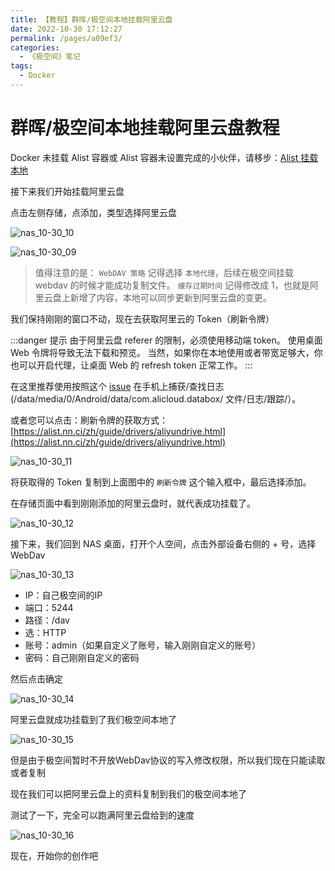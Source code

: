 ```yaml
---
title: 【教程】群晖/极空间本地挂载阿里云盘
date: 2022-10-30 17:12:27
permalink: /pages/a09ef3/
categories:
  - 《极空间》笔记
tags:
  - Docker
---
```


# 群晖/极空间本地挂载阿里云盘教程

Docker 未挂载 Alist 容器或 Alist 容器未设置完成的小伙伴，请移步：[Alist 挂载本地](01.【教程】Alist挂载本地.md)

接下来我们开始挂载阿里云盘

点击左侧存储，点添加，类型选择阿里云盘

![nas_10-30_10](https://cdn.staticaly.com/gh/oliver556/image-hosting@master/20221030/nas_10-30_10.1a2u7zfeo3hc.webp)

![nas_10-30_09](https://cdn.staticaly.com/gh/oliver556/image-hosting@master/20221030/nas_10-30_09.10bm9fnad21s.webp)

> 值得注意的是：
> `WebDAV 策略` 记得选择 `本地代理`，后续在极空间挂载 webdav 的时候才能成功复制文件。
> `缓存过期时间` 记得修改成 1，也就是阿里云盘上新增了内容，本地可以同步更新到阿里云盘的变更。

我们保持刚刚的窗口不动，现在去获取阿里云的 Token（刷新令牌）

:::danger 提示
由于阿里云盘 referer 的限制，必须使用移动端 token。 使用桌面 Web 令牌将导致无法下载和预览。 当然，如果你在本地使用或者带宽足够大，你也可以开启代理，让桌面 Web 的 refresh token 正常工作。
:::

在这里推荐使用按照这个 [issue](https://github.com/alist-org/alist/issues/88) 在手机上捕获/查找日志 (/data/media/0/Android/data/com.alicloud.databox/ 文件/日志/跟踪/）。

或者您可以点击：刷新令牌的获取方式：[https://alist.nn.ci/zh/guide/drivers/aliyundrive.html](https://alist.nn.ci/zh/guide/drivers/aliyundrive.html)

![nas_10-30_11](https://cdn.staticaly.com/gh/oliver556/image-hosting@master/20221030/nas_10-30_11.76pbz77vrho0.webp)

将获取得的 Token 复制到上面图中的 `刷新令牌` 这个输入框中，最后选择添加。

在存储页面中看到刚刚添加的阿里云盘时，就代表成功挂载了。

![nas_10-30_12](https://cdn.staticaly.com/gh/oliver556/image-hosting@master/20221030/nas_10-30_12.pold2cnf9eo.webp)

接下来，我们回到 NAS 桌面，打开个人空间，点击外部设备右侧的 + 号，选择 WebDav

![nas_10-30_13](https://cdn.staticaly.com/gh/oliver556/image-hosting@master/20221030/nas_10-30_13.1ix2pegdkm8w.webp)

- IP：自己极空间的IP
- 端口：5244
- 路径：/dav
- 选：HTTP
- 账号：admin（如果自定义了账号，输入刚刚自定义的账号）
- 密码：自己刚刚自定义的密码

然后点击确定

![nas_10-30_14](https://cdn.staticaly.com/gh/oliver556/image-hosting@master/20221030/nas_10-30_14.11nypmib0q0g.webp)

阿里云盘就成功挂载到了我们极空间本地了

![nas_10-30_15](https://cdn.staticaly.com/gh/oliver556/image-hosting@master/20221030/nas_10-30_15.4tc9rek3n280.webp)

但是由于极空间暂时不开放WebDav协议的写入修改权限，所以我们现在只能读取或者复制

现在我们可以把阿里云盘上的资料复制到我们的极空间本地了

测试了一下，完全可以跑满阿里云盘给到的速度

![nas_10-30_16](https://cdn.staticaly.com/gh/oliver556/image-hosting@master/20221030/nas_10-30_16.21xp17huf0kg.webp)

现在，开始你的创作吧
